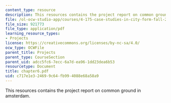 ```yaml
---
content_type: resource
description: This resources contains the project report on common ground in amsterdam.
file: /ol-ocw-studio-app/courses/4-175-case-studies-in-city-form-fall-2005/c717e1e324699c64fb994088e68a58a9_chapter6.pdf
file_size: 921773
file_type: application/pdf
learning_resource_types:
- Projects
license: https://creativecommons.org/licenses/by-nc-sa/4.0/
ocw_type: OCWFile
parent_title: Projects
parent_type: CourseSection
parent_uid: adcc5fc6-7ecc-6a7d-ea96-1dd23dea6b53
resourcetype: Document
title: chapter6.pdf
uid: c717e1e3-2469-9c64-fb99-4088e68a58a9
---
```

This resources contains the project report on common ground in amsterdam.